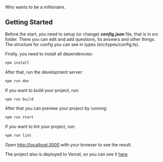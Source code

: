 Who wants to be a millionaire.

## Getting Started

Before the start, you need to setup (or change) _**config.json**_ file, that is in src folder. There you can edit and add questions, its answers and other things.
The structure for config you can see in types (src/types/config.ts).

Firstly, you need to install all dependencies:

```bash
npm install
```

After that, run the development server:

```bash
npm run dev
```

If you want to build your project, run:

```bash
npm run build
```

After that you can preview your project by running:

```bash
npm run start
```

If you want to lint your project, run:

```bash
npm run lint
```

Open [http://localhost:3000](http://localhost:3000) with your browser to see the result.

The project also is deployed to Vercel, so you can see it [here](https://who-wants-to-be-a-millionaire-lovat.vercel.app/).
